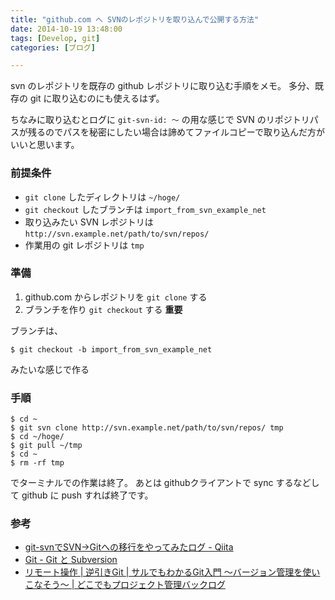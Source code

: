 ```yaml
---
title: "github.com へ SVNのレポジトリを取り込んで公開する方法"
date: 2014-10-19 13:48:00
tags: [Develop, git]
categories: [ブログ]

---
```


svn のレポジトリを既存の github レポジトリに取り込む手順をメモ。 多分、既存の git に取り込むのにも使えるはず。

ちなみに取り込むとログに `git-svn-id: 〜` の用な感じで SVN のリポジトリパスが残るのでパスを秘密にしたい場合は諦めてファイルコピーで取り込んだ方がいいと思います。

### 前提条件

  * `git clone` したディレクトリは `~/hoge/`
  * `git checkout` したブランチは `import_from_svn_example_net`
  * 取り込みたい SVN レポジトリは `http://svn.example.net/path/to/svn/repos/`
  * 作業用の git レポジトリは `tmp`

### 準備

  1. github.com からレポジトリを `git clone` する
  2. ブランチを作り `git checkout` する **重要**

ブランチは、

    $ git checkout -b import_from_svn_example_net
    

みたいな感じで作る

### 手順

    $ cd ~
    $ git svn clone http://svn.example.net/path/to/svn/repos/ tmp
    $ cd ~/hoge/
    $ git pull ~/tmp
    $ cd ~
    $ rm -rf tmp
    

でターミナルでの作業は終了。 あとは githubクライアントで sync するなどして github に push すれば終了です。

### 参考

  * [git-svnでSVN→Gitへの移行をやってみたログ - Qiita][1]
  * [Git - Git と Subversion][2]
  * [リモート操作 | 逆引きGit | サルでもわかるGit入門 〜バージョン管理を使いこなそう〜 | どこでもプロジェクト管理バックログ][3]

 [1]: http://qiita.com/hidekuro/items/4727715fbda8f10b6b11
 [2]: http://git-scm.com/book/ja/Git%E3%81%A8%E3%81%9D%E3%81%AE%E4%BB%96%E3%81%AE%E3%82%B7%E3%82%B9%E3%83%86%E3%83%A0%E3%81%AE%E9%80%A3%E6%90%BA-Git-%E3%81%A8-Subversion#はじめましょう
 [3]: http://www.backlog.jp/git-guide/reference/remote.html#sec7
